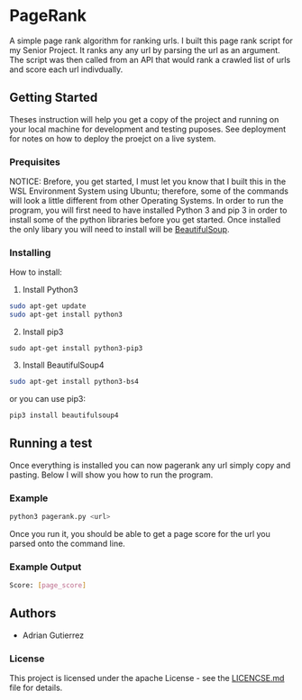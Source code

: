 # PageRank
A simple page rank algorithm for ranking urls. I built this page rank
script for my Senior Project. It ranks any any url by parsing the url
as an argument. The script was then called from an API that would rank
a crawled list of urls and score each url indivdually.

## Getting Started
Theses instruction will help you get a copy of the project and running
on your local machine for development and testing puposes. See 
deployment for notes on how to deploy the proejct on a live system.

### Prequisites
NOTICE: Brefore, you get started, I must let you know that I built
this in the WSL Environment System using Ubuntu; therefore, some of
the commands will look a little different from other Operating
Systems. 
In order to run the program, you will first need to have installed
Python 3 and pip 3 in order to install some of the python libraries
before you get started. Once installed the only libary you will
need to install will be 
[BeautifulSoup](https://www.crummy.com/software/BeautifulSoup/bs4/doc/).

### Installing
How to install:
1. Install Python3
```bash
sudo apt-get update
sudo apt-get install python3
```

2. Install pip3
```
sudo apt-get install python3-pip3
```

3. Install BeautifulSoup4
```bash
sudo apt-get install python3-bs4
```
or you can use pip3:

```bash
pip3 install beautifulsoup4
```

## Running a test
Once everything is installed you can now pagerank any url simply 
copy and pasting. Below I will show you how to run the program.

### Example
```bash
python3 pagerank.py <url>
```

Once you run it, you should be able to get a page score for the
url you parsed onto the command line.

### Example Output
```bash
Score: [page_score]
```
## Authors
 - Adrian Gutierrez

### License
This project is licensed under the apache License - see the
[LICENCSE.md](https://github.com/agutierrez63/PageRank/blob/master/LICENSE)
file for details.
